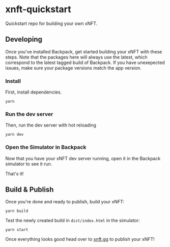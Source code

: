 # xnft-quickstart

Quickstart repo for building your own xNFT.

## Developing

Once you've installed Backpack, get started building your xNFT with these steps. Note that the packages here will always use the latest, which correspond to the latest tagged build of Backpack. If you have unexepected issues, make sure your package versions match the app version.

### Install

First, install dependencies.

```
yarn
```

### Run the dev server

Then, run the dev server with hot reloading

```
yarn dev
```

### Open the Simulator in Backpack

Now that you have your xNFT dev server running, open it in the Backpack simulator to see it run.

That's it!


## Build & Publish

Once you're done and ready to publish, build your xNFT:

```
yarn build
```

Test the newly created build in `dist/index.html` in the simulator:

```
yarn start
```

Once everything looks good head over to [xnft.gg]() to publish your xNFT!